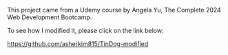 This project came from a Udemy course by Angela Yu, The Complete 2024 Web Development Bootcamp.

To see how I modified it, please click on the link below:

https://github.com/asherkim815/TinDog-modified
